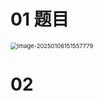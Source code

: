 # 01 题目

<img src="https://cvp.oss-cn-shanghai.aliyuncs.com/202501061515820.png" alt="image-20250106151557779" style="zoom: 67%;" />



# 02 
